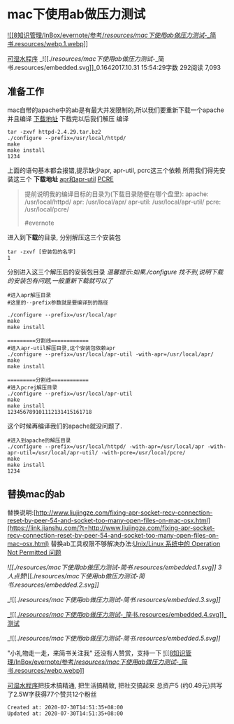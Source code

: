 
# mac下使用ab做压力测试

[![[8知识管理/InBox/evernote/参考/_resources/mac下使用ab做压力测试_-_简书.resources/webp.1.webp]]](https://www.jianshu.com/u/31d69495d0ef)

[可湿水程序](https://www.jianshu.com/u/31d69495d0ef)
_![[./_resources/mac下使用ab做压力测试_-_简书.resources/embedded.svg]]_0.1642017.10.31 15:54:29字数 292阅读 7,093

## 准备工作

mac自带的apache中的ab是有最大并发限制的,所以我们要重新下载一个apache并且编译
[下载地址](https://link.jianshu.com/?t=http://httpd.apache.org/download.cgi#apache24)
下载完以后我们解压
编译

    tar -zxvf httpd-2.4.29.tar.bz2
    ./configure --prefix=/usr/local/httpd/
    make
    make install
    1234

上面的语句基本都会报错,提示缺少apr, apr-util, pcrc这三个依赖
所用我们得先安装这三个
**下载地址**
[apr和apr-util](https://link.jianshu.com/?t=http://apr.apache.org/download.cgi)
[PCRE](https://link.jianshu.com/?t=https://ftp.pcre.org/pub/pcre/)

> 提前说明我的编译目标的目录为(下载目录随便在哪个盘里):
> apache: /usr/local/httpd/
> apr: /usr/local/apr/
> apr-util: /usr/local/apr-util/
> pcre: /usr/local/pcre/
> 
> #evernote

进入到**下载**的目录,
分别解压这三个安装包

    tar -zxvf [安装包的名字]
    1

分别进入这三个解压后的安装包目录
_温馨提示:如果./configure 找不到,说明下载的安装包有问题,一般重新下载就可以了_

    #进入apr解压目录
    #这里的--prefix参数就是要编译到的路径
    
    ./configure --prefix=/usr/local/apr 
    make
    make install
    
    =========分割线============
    #进入apr-util解压目录,这个安装包依赖apr
    ./configure --prefix=/usr/local/apr-util -with-apr=/usr/local/apr/
    make
    make install
    
    =========分割线============
    #进入pcrej解压目录
    ./configure --prefix=/usr/local/apr-util
    make
    make install
    123456789101112131415161718

这个时候再编译我们的apache就没问题了.

    #进入到apache的解压目录
    ./configure --prefix=/usr/local/httpd/ -with-apr=/usr/local/apr -with-apr-util=/usr/local/apr-util/ -with-pcre=/usr/local/pcre/
    make
    make install
    1234

## 替换mac的ab

替换说明:[http://www.liujingze.com/fixing-apr-socket-recv-connection-reset-by-peer-54-and-socket-too-many-open-files-on-mac-osx.html](https://link.jianshu.com/?t=http://www.liujingze.com/fixing-apr-socket-recv-connection-reset-by-peer-54-and-socket-too-many-open-files-on-mac-osx.html)
替换ab工具权限不够解决办法:[Unix/Linux 系统中的 Operation Not Permitted 问题](https://link.jianshu.com/?t=http://www.barretlee.com/blog/2016/04/06/operation-not-permitted-problem-in-linux-or-unix-system/)

_![[./_resources/mac下使用ab做压力测试_-_简书.resources/embedded.1.svg]]_
3人点赞_![[./_resources/mac下使用ab做压力测试_-_简书.resources/embedded.2.svg]]_

_![[./_resources/mac下使用ab做压力测试_-_简书.resources/embedded.3.svg]]_

[_![[./_resources/mac下使用ab做压力测试_-_简书.resources/embedded.4.svg]]_测试](https://www.jianshu.com/nb/18303613)

_![[./_resources/mac下使用ab做压力测试_-_简书.resources/embedded.5.svg]]_

"小礼物走一走，来简书关注我"
还没有人赞赏，支持一下
[![[8知识管理/InBox/evernote/参考/_resources/mac下使用ab做压力测试_-_简书.resources/webp.webp]]](https://www.jianshu.com/u/31d69495d0ef)

[可湿水程序](https://www.jianshu.com/u/31d69495d0ef)把技术搞精通, 把生活搞精致, 把社交搞起来
总资产5 (约0.49元)共写了2.5W字获得77个赞共12个粉丝

    Created at: 2020-07-30T14:51:35+08:00
    Updated at: 2020-07-30T14:51:35+08:00

